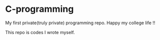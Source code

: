 # C-programming
My first private(truly private) programming repo.
Happy my college life !!

This repo is codes I wrote myself.
